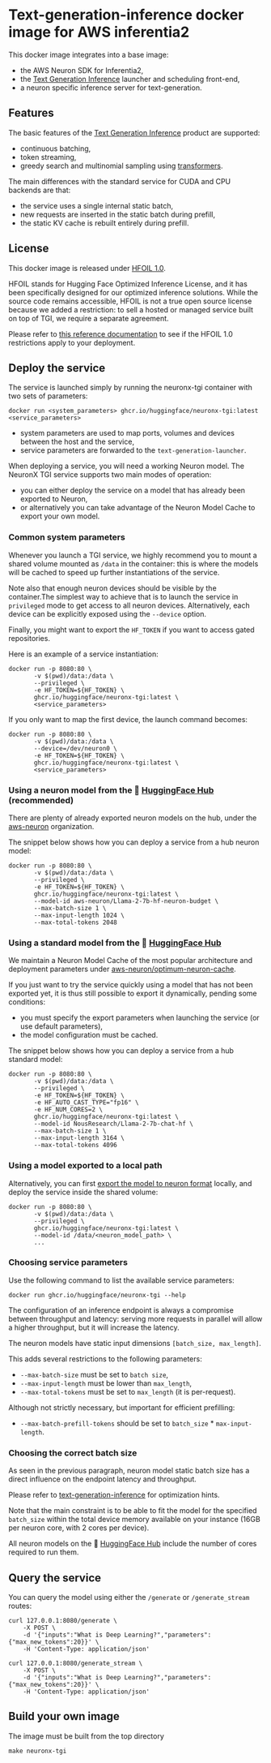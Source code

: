 # Text-generation-inference docker image for AWS inferentia2

This docker image integrates into a base image:

- the AWS Neuron SDK for Inferentia2,
- the [Text Generation Inference](https://github.com/huggingface/text-generation-inference) launcher and scheduling front-end,
- a neuron specific inference server for text-generation.

## Features

The basic features of the [Text Generation Inference](https://github.com/huggingface/text-generation-inference) product are supported:

- continuous batching,
- token streaming,
- greedy search and multinomial sampling using [transformers](https://huggingface.co/docs/transformers/generation_strategies#customize-text-generation).

The main differences with the standard service for CUDA and CPU backends are that:

- the service uses a single internal static batch,
- new requests are inserted in the static batch during prefill,
- the static KV cache is rebuilt entirely during prefill.

## License

This docker image is released under [HFOIL 1.0](https://github.com/huggingface/text-generation-inference/blob/bde25e62b33b05113519e5dbf75abda06a03328e/LICENSE).

HFOIL stands for Hugging Face Optimized Inference License, and it has been specifically designed for our optimized inference solutions. While the source code remains accessible, HFOIL is not a true open source license because we added a restriction: to sell a hosted or managed service built on top of TGI, we require a separate agreement.

Please refer to [this reference documentation](https://github.com/huggingface/text-generation-inference/issues/726) to see if the HFOIL 1.0 restrictions apply to your deployment.

## Deploy the service

The service is launched simply by running the neuronx-tgi container with two sets of parameters:

```
docker run <system_parameters> ghcr.io/huggingface/neuronx-tgi:latest <service_parameters>
```

- system parameters are used to map ports, volumes and devices between the host and the service,
- service parameters are forwarded to the `text-generation-launcher`.

When deploying a service, you will need a working Neuron model. The NeuronX TGI service supports two main modes of operation:

- you can either deploy the service on a model that has already been exported to Neuron,
- or alternatively you can take advantage of the Neuron Model Cache to export your own model.

### Common system parameters

Whenever you launch a TGI service, we highly recommend you to mount a shared volume mounted as `/data` in the container: this is where
the models will be cached to speed up further instantiations of the service.

Note also that enough neuron devices should be visible by the container.The simplest way to achieve that is to launch the service in `privileged` mode to get access to all neuron devices.
Alternatively, each device can be explicitly exposed using the `--device` option.

Finally, you might want to export the `HF_TOKEN` if you want to access gated repositories.

Here is an example of a service instantiation:

```
docker run -p 8080:80 \
       -v $(pwd)/data:/data \
       --privileged \
       -e HF_TOKEN=${HF_TOKEN} \
       ghcr.io/huggingface/neuronx-tgi:latest \
       <service_parameters>
```

If you only want to map the first device, the launch command becomes:

```
docker run -p 8080:80 \
       -v $(pwd)/data:/data \
       --device=/dev/neuron0 \
       -e HF_TOKEN=${HF_TOKEN} \
       ghcr.io/huggingface/neuronx-tgi:latest \
       <service_parameters>
```


### Using a neuron model from the 🤗 [HuggingFace Hub](https://huggingface.co/aws-neuron) (recommended)

There are plenty of already exported neuron models on the hub, under the [aws-neuron](https://huggingface.co/aws-neuron) organization.

The snippet below shows how you can deploy a service from a hub neuron model:

```
docker run -p 8080:80 \
       -v $(pwd)/data:/data \
       --privileged \
       -e HF_TOKEN=${HF_TOKEN} \
       ghcr.io/huggingface/neuronx-tgi:latest \
       --model-id aws-neuron/Llama-2-7b-hf-neuron-budget \
       --max-batch-size 1 \
       --max-input-length 1024 \
       --max-total-tokens 2048
```

### Using a standard model from the 🤗 [HuggingFace Hub](https://huggingface.co/aws-neuron)


We maintain a Neuron Model Cache of the most popular architecture and deployment parameters under [aws-neuron/optimum-neuron-cache](https://huggingface.co/aws-neuron/optimum-neuron-cache).

If you just want to try the service quickly using a model that has not been exported yet, it is thus still
possible to export it dynamically, pending some conditions:
- you must specify the export parameters when launching the service (or use default parameters),
- the model configuration must be cached.

The snippet below shows how you can deploy a service from a hub standard model:

```
docker run -p 8080:80 \
       -v $(pwd)/data:/data \
       --privileged \
       -e HF_TOKEN=${HF_TOKEN} \
       -e HF_AUTO_CAST_TYPE="fp16" \
       -e HF_NUM_CORES=2 \
       ghcr.io/huggingface/neuronx-tgi:latest \
       --model-id NousResearch/Llama-2-7b-chat-hf \
       --max-batch-size 1 \
       --max-input-length 3164 \
       --max-total-tokens 4096
```

### Using a model exported to a local path

Alternatively, you can first [export the model to neuron format](https://huggingface.co/docs/optimum-neuron/main/en/guides/models#configuring-the-export-of-a-generative-model) locally, and deploy the service inside the shared volume:

```
docker run -p 8080:80 \
       -v $(pwd)/data:/data \
       --privileged \
       ghcr.io/huggingface/neuronx-tgi:latest \
       --model-id /data/<neuron_model_path> \
       ...
```

### Choosing service parameters

Use the following command to list the available service parameters:

```
docker run ghcr.io/huggingface/neuronx-tgi --help
```

The configuration of an inference endpoint is always a compromise between throughput and latency: serving more requests in parallel will allow a higher throughput, but it will increase the latency.

The neuron models have static input dimensions `[batch_size, max_length]`.

This adds several restrictions to the following parameters:

- `--max-batch-size` must be set to `batch size`,
- `--max-input-length` must be lower than `max_length`,
- `--max-total-tokens` must be set to `max_length` (it is per-request).

Although not strictly necessary, but important for efficient prefilling:

- `--max-batch-prefill-tokens` should be set to `batch_size` * `max-input-length`.

### Choosing the correct batch size

As seen in the previous paragraph, neuron model static batch size has a direct influence on the endpoint latency and throughput.

Please refer to [text-generation-inference](https://github.com/huggingface/text-generation-inference) for optimization hints.

Note that the main constraint is to be able to fit the model for the specified `batch_size` within the total device memory available
on your instance (16GB per neuron core, with 2 cores per device).

All neuron models on the 🤗 [HuggingFace Hub](https://huggingface.co/aws-neuron) include the number of cores required to run them.

## Query the service

You can query the model using either the `/generate` or `/generate_stream` routes:

```
curl 127.0.0.1:8080/generate \
    -X POST \
    -d '{"inputs":"What is Deep Learning?","parameters":{"max_new_tokens":20}}' \
    -H 'Content-Type: application/json'
```

```
curl 127.0.0.1:8080/generate_stream \
    -X POST \
    -d '{"inputs":"What is Deep Learning?","parameters":{"max_new_tokens":20}}' \
    -H 'Content-Type: application/json'
```

## Build your own image

The image must be built from the top directory

```
make neuronx-tgi
```
